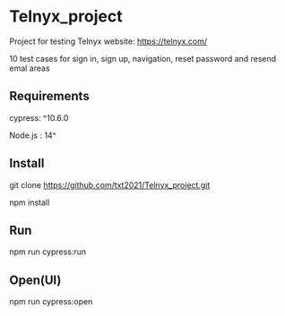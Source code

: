 # Telnyx_project
Project for testing Telnyx website: https://telnyx.com/

10 test cases for sign in, sign up, navigation, reset password and resend emal areas

## Requirements
cypress: ^10.6.0

Node.js : 14^

## Install
git clone https://github.com/txt2021/Telnyx_project.git

npm install 

## Run
npm run cypress:run

## Open(UI)
npm run cypress:open
